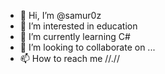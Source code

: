 - 👋 Hi, I’m @samur0z
- 👀 I’m interested in education
- 🌱 I’m currently learning C#
- 💞️ I’m looking to collaborate on ...
- 📫 How to reach me //.//

<!---
samur0z/samur0z is a ✨ special ✨ repository because its `README.md` (this file) appears on your GitHub profile.
You can click the Preview link to take a look at your changes.
--->
